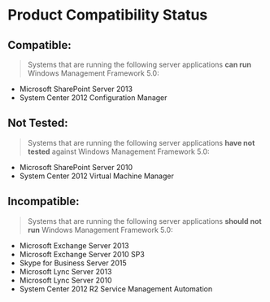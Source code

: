 # Product Compatibility Status

## Compatible:
> Systems that are running the following server applications **can run** Windows Management Framework 5.0:

- Microsoft SharePoint Server 2013
- System Center 2012 Configuration Manager

## Not Tested:
> Systems that are running the following server applications **have not tested** against Windows Management Framework 5.0:

- Microsoft SharePoint Server 2010
- System Center 2012 Virtual Machine Manager

## Incompatible:
> Systems that are running the following server applications **should not run** Windows Management Framework 5.0:

- Microsoft Exchange Server 2013
- Microsoft Exchange Server 2010 SP3
- Skype for Business Server 2015
- Microsoft Lync Server 2013
- Microsoft Lync Server 2010
- System Center 2012 R2 Service Management Automation

